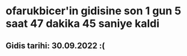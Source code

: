 # ofarukbicer'in gidisine son 1 gun 5 saat 47 dakika 45 saniye kaldi

## Gidis tarihi: 30.09.2022 :(